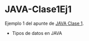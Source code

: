 # JAVA-Clase1Ej1

Ejemplo 1 del apunte de [JAVA Clase 1](https://profmatiasgarcia.com.ar/uploads/tutoriales/ClaseTeoricaJAVA1.pdf).
<ul>
  <li> Tipos de datos en JAVA</li>
  </ul>

